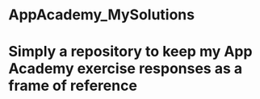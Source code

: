 # AppAcademy_MySolutions
# Simply a repository to keep my App Academy exercise responses as a frame of reference
